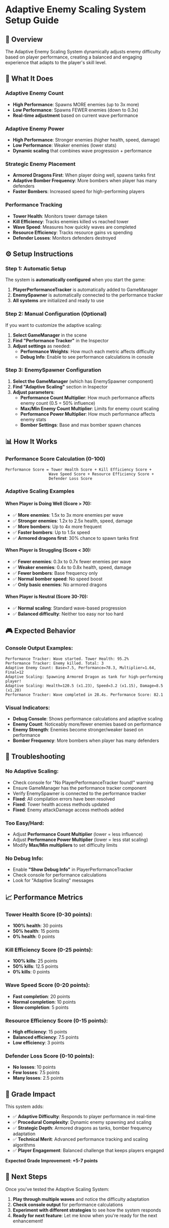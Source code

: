# Adaptive Enemy Scaling System Setup Guide

## 🎯 **Overview**

The Adaptive Enemy Scaling System dynamically adjusts enemy difficulty based on player performance, creating a balanced and engaging experience that adapts to the player's skill level.

## 🚀 **What It Does**

### **Adaptive Enemy Count**
- **High Performance**: Spawns MORE enemies (up to 3x more)
- **Low Performance**: Spawns FEWER enemies (down to 0.3x)
- **Real-time adjustment** based on current wave performance

### **Adaptive Enemy Power**
- **High Performance**: Stronger enemies (higher health, speed, damage)
- **Low Performance**: Weaker enemies (lower stats)
- **Dynamic scaling** that combines wave progression + performance

### **Strategic Enemy Placement**
- **Armored Dragons First**: When player doing well, spawns tanks first
- **Adaptive Bomber Frequency**: More bombers when player has many defenders
- **Faster Bombers**: Increased speed for high-performing players

### **Performance Tracking**
- **Tower Health**: Monitors tower damage taken
- **Kill Efficiency**: Tracks enemies killed vs reached tower
- **Wave Speed**: Measures how quickly waves are completed
- **Resource Efficiency**: Tracks resource gains vs spending
- **Defender Losses**: Monitors defenders destroyed

## ⚙️ **Setup Instructions**

### **Step 1: Automatic Setup**
The system is **automatically configured** when you start the game:

1. **PlayerPerformanceTracker** is automatically added to GameManager
2. **EnemySpawner** is automatically connected to the performance tracker
3. **All systems** are initialized and ready to use

### **Step 2: Manual Configuration (Optional)**
If you want to customize the adaptive scaling:

1. **Select GameManager** in the scene
2. **Find "Performance Tracker"** in the Inspector
3. **Adjust settings** as needed:
   - **Performance Weights**: How much each metric affects difficulty
   - **Debug Info**: Enable to see performance calculations in console

### **Step 3: EnemySpawner Configuration**
1. **Select the GameManager** (which has EnemySpawner component)
2. **Find "Adaptive Scaling"** section in Inspector
3. **Adjust parameters**:
   - **Performance Count Multiplier**: How much performance affects enemy count (0.5 = 50% influence)
   - **Max/Min Enemy Count Multiplier**: Limits for enemy count scaling
   - **Performance Power Multiplier**: How much performance affects enemy stats
   - **Bomber Settings**: Base and max bomber spawn chances

## 📊 **How It Works**

### **Performance Score Calculation (0-100)**
```
Performance Score = Tower Health Score + Kill Efficiency Score + 
                   Wave Speed Score + Resource Efficiency Score + 
                   Defender Loss Score
```

### **Adaptive Scaling Examples**

#### **When Player is Doing Well (Score > 70):**
- ✅ **More enemies**: 1.5x to 3x more enemies per wave
- ✅ **Stronger enemies**: 1.2x to 2.5x health, speed, damage
- ✅ **More bombers**: Up to 4x more frequent
- ✅ **Faster bombers**: Up to 1.5x speed
- ✅ **Armored dragons first**: 30% chance to spawn tanks first

#### **When Player is Struggling (Score < 30):**
- ✅ **Fewer enemies**: 0.3x to 0.7x fewer enemies per wave
- ✅ **Weaker enemies**: 0.4x to 0.8x health, speed, damage
- ✅ **Fewer bombers**: Base frequency only
- ✅ **Normal bomber speed**: No speed boost
- ✅ **Only basic enemies**: No armored dragons

#### **When Player is Neutral (Score 30-70):**
- ✅ **Normal scaling**: Standard wave-based progression
- ✅ **Balanced difficulty**: Neither too easy nor too hard

## 🎮 **Expected Behavior**

### **Console Output Examples:**
```
Performance Tracker: Wave started. Tower Health: 95.2%
Performance Tracker: Enemy killed. Total: 3
Adaptive Enemy Count: Base=7.5, Performance=78.3, Multiplier=1.64, Final=12
Adaptive Scaling: Spawning Armored Dragon as tank for high-performing player!
Adaptive Scaling: Health=120.5 (x1.23), Speed=3.2 (x1.15), Damage=8.5 (x1.20)
Performance Tracker: Wave completed in 28.4s. Performance Score: 82.1
```

### **Visual Indicators:**
- **Debug Console**: Shows performance calculations and adaptive scaling
- **Enemy Count**: Noticeably more/fewer enemies based on performance
- **Enemy Strength**: Enemies become stronger/weaker based on performance
- **Bomber Frequency**: More bombers when player has many defenders

## 🔧 **Troubleshooting**

### **No Adaptive Scaling:**
- Check console for "No PlayerPerformanceTracker found!" warning
- Ensure GameManager has the performance tracker component
- Verify EnemySpawner is connected to the performance tracker
- **Fixed**: All compilation errors have been resolved
- **Fixed**: Tower health access methods updated
- **Fixed**: Enemy attackDamage access methods added

### **Too Easy/Hard:**
- Adjust **Performance Count Multiplier** (lower = less influence)
- Adjust **Performance Power Multiplier** (lower = less stat scaling)
- Modify **Max/Min multipliers** to set difficulty limits

### **No Debug Info:**
- Enable **"Show Debug Info"** in PlayerPerformanceTracker
- Check console for performance calculations
- Look for "Adaptive Scaling" messages

## 📈 **Performance Metrics**

### **Tower Health Score (0-30 points):**
- **100% health**: 30 points
- **50% health**: 15 points
- **0% health**: 0 points

### **Kill Efficiency Score (0-25 points):**
- **100% kills**: 25 points
- **50% kills**: 12.5 points
- **0% kills**: 0 points

### **Wave Speed Score (0-20 points):**
- **Fast completion**: 20 points
- **Normal completion**: 10 points
- **Slow completion**: 5 points

### **Resource Efficiency Score (0-15 points):**
- **High efficiency**: 15 points
- **Balanced efficiency**: 7.5 points
- **Low efficiency**: 3 points

### **Defender Loss Score (0-10 points):**
- **No losses**: 10 points
- **Few losses**: 7.5 points
- **Many losses**: 2.5 points

## 🎯 **Grade Impact**

This system adds:
- ✅ **Adaptive Difficulty**: Responds to player performance in real-time
- ✅ **Procedural Complexity**: Dynamic enemy spawning and scaling
- ✅ **Strategic Depth**: Armored dragons as tanks, bomber frequency adaptation
- ✅ **Technical Merit**: Advanced performance tracking and scaling algorithms
- ✅ **Player Engagement**: Balanced challenge that keeps players engaged

**Expected Grade Improvement: +5-7 points**

## 🚀 **Next Steps**

Once you've tested the Adaptive Scaling System:
1. **Play through multiple waves** and notice the difficulty adaptation
2. **Check console output** for performance calculations
3. **Experiment with different strategies** to see how the system responds
4. **Ready for next feature**: Let me know when you're ready for the next enhancement!
